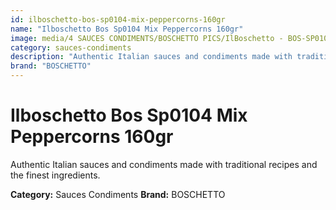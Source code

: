 ```yaml
---
id: ilboschetto-bos-sp0104-mix-peppercorns-160gr
name: "Ilboschetto Bos Sp0104 Mix Peppercorns 160gr"
image: media/4 SAUCES CONDIMENTS/BOSCHETTO PICS/IlBoschetto - BOS-SP0104 Mix Peppercorns 160GR.png
category: sauces-condiments
description: "Authentic Italian sauces and condiments made with traditional recipes and the finest ingredients."
brand: "BOSCHETTO"
---
```


# Ilboschetto Bos Sp0104 Mix Peppercorns 160gr

Authentic Italian sauces and condiments made with traditional recipes and the finest ingredients.

**Category:** Sauces Condiments
**Brand:** BOSCHETTO
